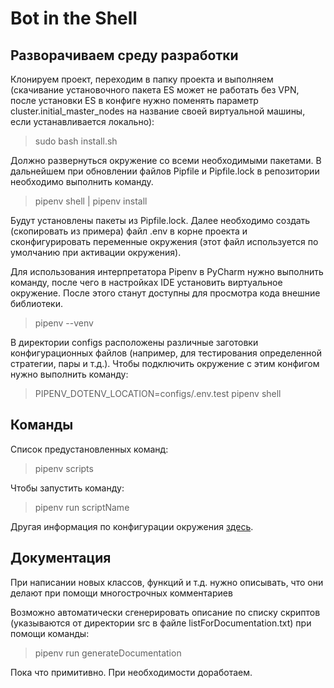 #  Bot in the Shell #
## Разворачиваем среду разработки ##
Клонируем проект, переходим в папку проекта и выполняем (скачивание установочного пакета ES может не работать без VPN, после установки ES в конфиге нужно поменять параметр cluster.initial_master_nodes на название своей виртуальной машины, если устанавливается локально):
> sudo bash install.sh

Должно развернуться окружение со всеми необходимыми пакетами. В дальнейшем при обновлении файлов Pipfile и Pipfile.lock в репозитории необходимо выполнить команду.

> pipenv shell | pipenv install

Будут установлены пакеты из Pipfile.lock. Далее необходимо создать (скопировать из примера) файл .env в корне проекта и сконфигурировать переменные окружения (этот файл используется по умолчанию при активации окружения).

Для использования интерпретатора Pipenv в PyCharm нужно выполнить команду, после чего в настройках IDE установить виртуальное окружение. После этого станут доступны для просмотра кода внешние библиотеки.
> pipenv --venv

В директории configs расположены различные заготовки конфигурационных файлов (например, для тестирования определенной стратегии, пары и т.д.). Чтобы подключить окружение с этим конфигом нужно выполнить команду:
> PIPENV_DOTENV_LOCATION=configs/.env.test pipenv shell

## Команды ##

Список предустановленных команд:
> pipenv scripts

Чтобы запустить команду:
> pipenv run scriptName

Другая информация по конфигурации окружения [здесь](https://docs.pipenv.org/advanced/#automatic-loading-of-env).

## Документация ##

При написании новых классов, функций и т.д. нужно описывать, что они делают при помощи многострочных комментариев

Возможно автоматически сгенерировать описание по списку скриптов (указываются от директории src в файле listForDocumentation.txt) при помощи команды:
> pipenv run generateDocumentation

Пока что примитивно. При необходимости доработаем.